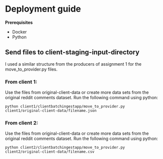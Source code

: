 # Deployment guide

__Prerequisites__

* Docker
* Python

## Send files to client-staging-input-directory
I used a similar structure from the producers of assignment 1 for the move_to_provider.py files.
### From client 1:
Use the files from original-client-data or create more data sets from the original reddit comments dataset.
Run the following command using python:
```shell
python client1/clientbatchingestapp/move_to_provider.py client1/original-client-data/filename.json
```
### From client 2:
Use the files from original-client-data or create more data sets from the original reddit comments dataset.
Run the following command using python:
```shell
python client2/clientbatchingestapp/move_to_provider.py client2/original-client-data/filename.csv
```

